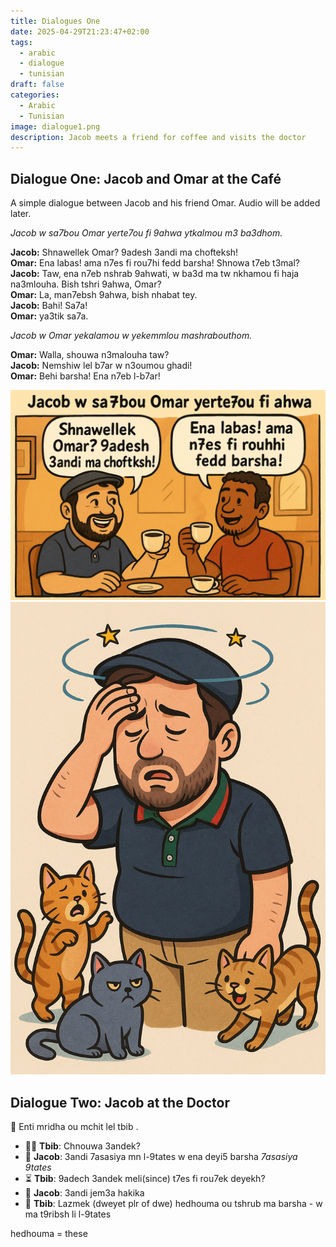 ```yaml
---
title: Dialogues One
date: 2025-04-29T21:23:47+02:00
tags:
  - arabic
  - dialogue
  - tunisian
draft: false
categories:
  - Arabic
  - Tunisian
image: dialogue1.png
description: Jacob meets a friend for coffee and visits the doctor
---
```


## Dialogue One: Jacob and Omar at the Café

A simple dialogue between Jacob and his friend Omar. Audio will be added later.

_Jacob w sa7bou Omar yerte7ou fi 9ahwa ytkalmou m3 ba3dhom._

**Jacob:** Shnawellek Omar? 9adesh 3andi ma chofteksh! \
**Omar:** Ena labas! ama n7es fi rou7hi fedd barsha! Shnowa t7eb t3mal? \
**Jacob:** Taw, ena n7eb nshrab 9ahwati, w ba3d ma tw nkhamou fi haja na3mlouha. Bish tshri 9ahwa, Omar? \
**Omar:** La, man7ebsh 9ahwa, bish nhabat tey. \
**Jacob:** Bahi! Sa7a! \
**Omar:** ya3tik sa7a.

*Jacob w Omar yekalamou w yekemmlou mashrabouthom.*

**Omar:** Walla, shouwa n3malouha taw? \
**Jacob:** Nemshiw lel b7ar w n3oumou ghadi! \
**Omar:** Behi barsha! Ena n7eb l-b7ar!

![Jacob and Omar at the Café](dialogue1.png)
![Jacob at the Doctor](allergies.png)


## Dialogue Two: Jacob at the Doctor

🤒 Enti mridha ou mchit lel tbib .

- 👨‍⚕️ **Tbib**: Chnouwa 3andek?
- 🤕 **Jacob**: 3andi 7asasiya mn l-9tates w ena deyi5 barsha *7asasiya  9tates*
- ⏳ **Tbib**: 9adech 3andek meli(since) t7es fi rou7ek deyekh?
- 🤒 **Jacob**: 3andi jem3a hakika 
- 💊 **Tbib**: Lazmek (dweyet plr of dwe) hedhouma ou tshrub ma barsha - w ma t9ribsh li l-9tates

hedhouma = these  
